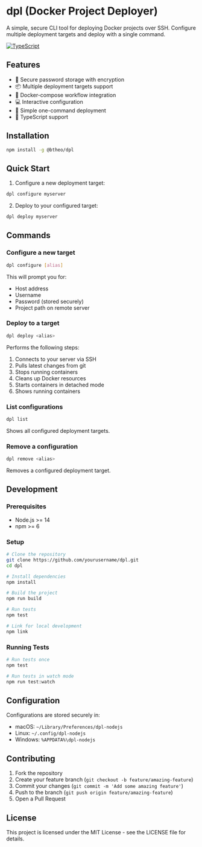 # dpl (Docker Project Deployer)

A simple, secure CLI tool for deploying Docker projects over SSH. Configure multiple deployment targets and deploy with a single command.

[![TypeScript](https://badges.frapsoft.com/typescript/code/typescript.svg?v=101)](https://github.com/ellerbrock/typescript-badges/)

## Features

- 🔐 Secure password storage with encryption
- 📦 Multiple deployment targets support
- 🐳 Docker-compose workflow integration
- 💻 Interactive configuration
- 🚀 Simple one-command deployment
- 📝 TypeScript support

## Installation

```bash
npm install -g @btheo/dpl
```

## Quick Start

1. Configure a new deployment target:

```bash
dpl configure myserver
```

2. Deploy to your configured target:

```bash
dpl deploy myserver
```

## Commands

### Configure a new target

```bash
dpl configure [alias]
```

This will prompt you for:

- Host address
- Username
- Password (stored securely)
- Project path on remote server

### Deploy to a target

```bash
dpl deploy <alias>
```

Performs the following steps:

1. Connects to your server via SSH
2. Pulls latest changes from git
3. Stops running containers
4. Cleans up Docker resources
5. Starts containers in detached mode
6. Shows running containers

### List configurations

```bash
dpl list
```

Shows all configured deployment targets.

### Remove a configuration

```bash
dpl remove <alias>
```

Removes a configured deployment target.

## Development

### Prerequisites

- Node.js >= 14
- npm >= 6

### Setup

```bash
# Clone the repository
git clone https://github.com/yourusername/dpl.git
cd dpl

# Install dependencies
npm install

# Build the project
npm run build

# Run tests
npm test

# Link for local development
npm link
```

### Running Tests

```bash
# Run tests once
npm test

# Run tests in watch mode
npm run test:watch
```

## Configuration

Configurations are stored securely in:

- macOS: `~/Library/Preferences/dpl-nodejs`
- Linux: `~/.config/dpl-nodejs`
- Windows: `%APPDATA%\dpl-nodejs`

## Contributing

1. Fork the repository
2. Create your feature branch (`git checkout -b feature/amazing-feature`)
3. Commit your changes (`git commit -m 'Add some amazing feature'`)
4. Push to the branch (`git push origin feature/amazing-feature`)
5. Open a Pull Request

## License

This project is licensed under the MIT License - see the LICENSE file for details.
